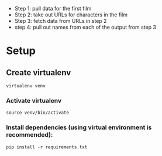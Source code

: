 
- Step 1: pull data for the first film
- Step 2: take out URLs for characters in the film
- Step 3: fetch data from URLs in step 2
- step 4: pull out names from each of the output from step 3

# Setup

## Create virtualenv
```
virtualenv venv
```
### Activate virtualenv
```
source venv/bin/activate
```
### Install dependencies (using virtual environment is recommended):
```
pip install -r requirements.txt
```
